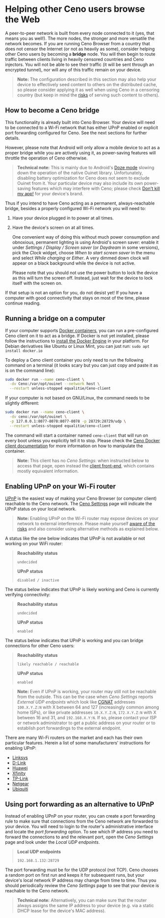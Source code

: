 # Helping other Ceno users browse the Web

A peer-to-peer network is built from every node connected to it (yes, that means you as well!).  The more nodes, the stronger and more versatile the network becomes.  If you are running Ceno Browser from a country that does not censor the Internet (or not as heavily as some), consider helping other Ceno users by becoming a **bridge** node.  You will then begin to route traffic between clients living in heavily censored countries and Ceno injectors.  You will not be able to see their traffic (it will be sent through an encrypted tunnel), nor will any of this traffic remain on your device.

> **Note:** The configuration described in this section may also help your device to effectively seed content to others on the distributed cache, so please consider applying it as well when using Ceno in a censoring country (but keep in mind the [risks](../concepts/risks.md) of serving such content to others).

## How to become a Ceno bridge

This functionality is already built into Ceno Browser.  Your device will need to be connected to a Wi-Fi network that has either UPnP enabled or explicit port forwarding configured for Ceno.  See the next sections for further details.

However, please note that Android will only allow a mobile device to act as a proper bridge while you are actively using it, as power-saving features will throttle the operation of Ceno otherwise.

> **Technical note:** This is mainly due to Android's [Doze mode][] slowing down the operation of the native Ouinet library.  Unfortunately, disabling battery optimization for Ceno does not seem to exclude Ouinet from it.  Your particular device may also include its own power-saving features which may interfere with Ceno; please check [Don't kill my app!][] for your device's brand.

[Doze mode]: https://developer.android.com/training/monitoring-device-state/doze-standby
    "Android Developers – Optimize for Doze and App Standby"
[Don't kill my app!]: https://dontkillmyapp.com/

Thus if you intend to have Ceno acting as a permanent, always-reachable bridge, besides a properly configured Wi-Fi network you will need to:

1. Have your device plugged in to power at all times.
2. Have the device's screen on at all times.

   One convenient way of doing this without much power consumption and obnoxious, permanent lighting is using Android's screen saver: enable it under *Settings / Display / Screen saver* (or *Daydream* in some versions), pick the *Clock* widget, choose *When to start screen saver* in the menu and select *While charging* or *Either*.  A very dimmed down clock will appear on a black background while the device is not active.

   Please note that you should not use the power button to lock the device as this will turn the screen off.  Instead, just wait for the device to lock itself with the screen on.

If that setup is not an option for you, do not desist yet!  If you have a computer with good connectivity that stays on most of the time, please continue reading.

## Running a bridge on a computer

If your computer supports [Docker containers][docker], you can run a pre-configured Ceno client on it to act as a bridge.  If Docker is not yet installed, please follow the instructions to [install the Docker Engine][docker-install] in your platform.  For Debian derivatives like Ubuntu or Linux Mint, you can just run: `sudo apt install docker.io`

[docker]: https://en.wikipedia.org/wiki/Docker_(software)
[docker-install]: https://docs.docker.com/engine/install/

To deploy a Ceno client container you only need to run the following command on a terminal (it looks scary but you can just copy and paste it as is on the command line):

```sh
sudo docker run --name ceno-client \
  -dv Ceno:/var/opt/ouinet --network host \
  --restart unless-stopped equalitie/Ceno-client
```

If your computer is not based on GNU/Linux, the command needs to be slightly different:

```sh
sudo docker run --name ceno-client \
  -dv ceno:/var/opt/ouinet \
  -p 127.0.0.1:8077-8078:8077-8078 -p 28729:28729/udp \
  --restart unless-stopped equalitie/ceno-client
```

The command will start a container named `ceno-client` that will run on every boot unless you explicitly tell it to stop.  Please check the [Ceno Docker client documentation][ceno-client-doc] for more information on how to manipulate the container.

[ceno-client-doc]: https://gitlab.com/censorship-no/ceno-docker-client#running-the-client

> **Note:** This client has no *Ceno Settings*: when instructed below to access that page, open instead the [client front-end](../client/front-end.md), which contains mostly equivalent information.

## Enabling UPnP on your Wi-Fi router

[UPnP][] is the easiest way of making your Ceno Browser (or computer client) reachable to the Ceno network.  The [Ceno Settings](settings.md) page will indicate the UPnP status on your local network.

> **Note:** Enabling UPnP on the Wi-Fi router may expose devices on your network to external interference.  Please make yourself [aware of the risks][upnp-risks] and also consider using alternative methods as explained below.

[UPnP]: https://en.wikipedia.org/wiki/Universal_Plug_and_Play
[upnp-risks]: https://www.howtogeek.com/122487/htg-explains-is-upnp-a-security-risk

A status like the one below indicates that UPnP is not available or not working on your WiFi router:

> **Reachability status**
>
>     undecided
>
> **UPnP status**
>
>     disabled / inactive

The status below indicates that UPnP is likely working and Ceno is currently verifying connectivity:

> **Reachability status**
>
>     undecided
>
> **UPnP status**
>
>     enabled

The status below indicates that UPnP is working and you can bridge connections for other Ceno users:

> **Reachability status**
>
>     likely reachable / reachable
>
> **UPnP status**
>
>     enabled

> **Note:** Even if UPnP is working, your router may still not be reachable from the outside.  This can be the case when *Ceno Settings* reports *External UDP endpoints* which look like [CGNAT][] addresses `100.X.Y.Z:N` with X between 64 and 127 (increasingly common among home ISPs), or like private addresses `10.X.Y.Z:N`, `172.X.Y.Z:N` with X between 16 and 31, and `192.168.X.Y:N`.  If so, please contact your ISP or network administrator to get a public address on your router or to establish port forwardings to the external endpoint.

[CGNAT]: https://en.wikipedia.org/wiki/Carrier-grade_NAT

There are many Wi-Fi routers on the market and each has their own particular features.  Herein a list of some manufacturers' instructions for enabling UPnP:

- [Linksys](https://www.linksys.com/us/support-article?articleNum=138290)
- [D-Link](https://eu.dlink.com/uk/en/support/faq/routers/wired-routers/di-series/how-do-i-enable-upnp-on-my-router)
- [Huawei](https://consumer.huawei.com/ph/support/content/en-us00275342/)
- [Xfinity](https://www.xfinity.com/support/articles/configure-device-discovery-for-wifi)
- [TP-Link](https://community.tp-link.com/us/home/kb/detail/348)
- [Netgear](https://kb.netgear.com/24306/How-do-I-enable-Universal-Plug-and-Play-on-my-Nighthawk-router)
- [Ubiquiti](https://www.geekzone.co.nz/forums.asp?forumid=66&topicid=205740&page_no=5#1725168)

## Using port forwarding as an alternative to UPnP

Instead of enabling UPnP on your router, you can create a port forwarding rule to make sure that connections from the Ceno network are forwarded to your device.  You will need to login to the router's administrative interface and locate the *port forwarding* option.  To see which IP address you need to forward the connections to and the relevant port, open the *Ceno Settings* page and look under the *Local UDP endpoints*.

> **Local UDP endpoints**
>
>     192.168.1.132:28729

The port forwarding must be for the UDP protocol (not TCP).  Ceno chooses a random port on first run and keeps it for subsequent runs, but your device's local network IP address may change from time to time.  Thus you should periodically review the *Ceno Settings* page to see that your device is reachable to the Ceno network.

> **Technical note:** Alternatively, you can make sure that the router always assigns the same IP address to your device (e.g. via a static DHCP lease for the device's MAC address).
